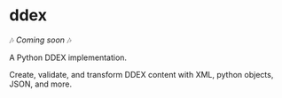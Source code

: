 # ddex

🎶 _Coming soon_ 🎶

A Python DDEX implementation.

Create, validate, and transform DDEX content with XML, python objects, JSON, and more.
